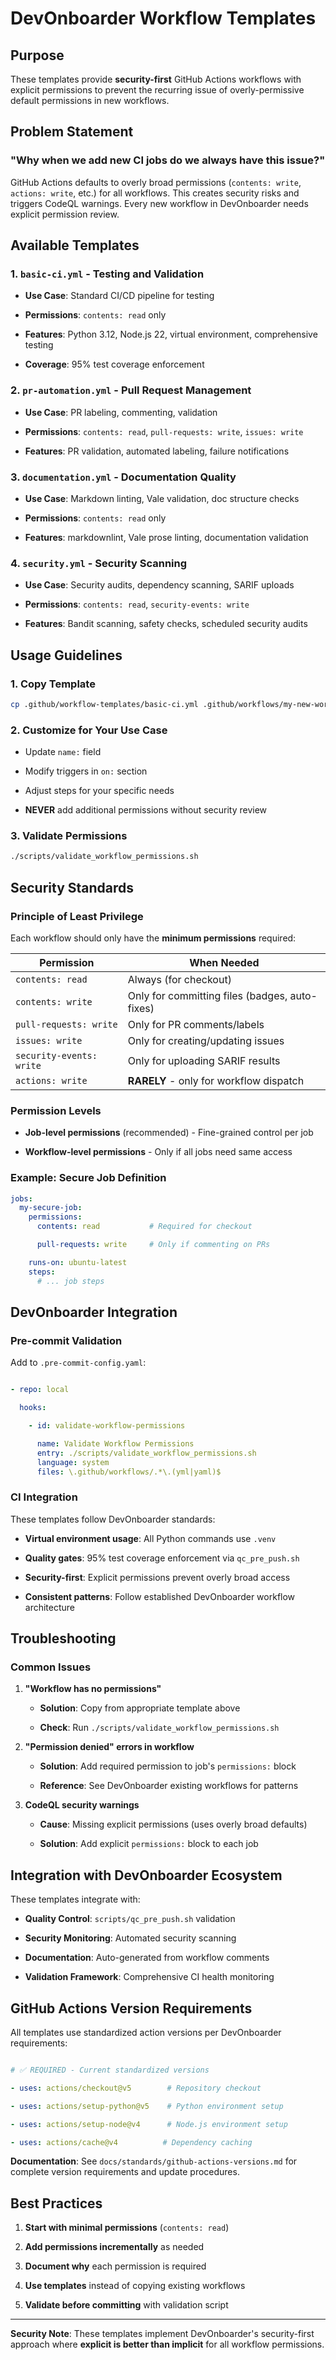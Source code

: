 # DevOnboarder Workflow Templates

## Purpose

These templates provide **security-first** GitHub Actions workflows with explicit permissions to prevent the recurring issue of overly-permissive default permissions in new workflows.

## Problem Statement

### "Why when we add new CI jobs do we always have this issue?"

GitHub Actions defaults to overly broad permissions (`contents: write`, `actions: write`, etc.) for all workflows. This creates security risks and triggers CodeQL warnings. Every new workflow in DevOnboarder needs explicit permission review.

## Available Templates

### 1. `basic-ci.yml` - Testing and Validation

- **Use Case**: Standard CI/CD pipeline for testing

- **Permissions**: `contents: read` only

- **Features**: Python 3.12, Node.js 22, virtual environment, comprehensive testing

- **Coverage**: 95% test coverage enforcement

### 2. `pr-automation.yml` - Pull Request Management

- **Use Case**: PR labeling, commenting, validation

- **Permissions**: `contents: read`, `pull-requests: write`, `issues: write`

- **Features**: PR validation, automated labeling, failure notifications

### 3. `documentation.yml` - Documentation Quality

- **Use Case**: Markdown linting, Vale validation, doc structure checks

- **Permissions**: `contents: read` only

- **Features**: markdownlint, Vale prose linting, documentation validation

### 4. `security.yml` - Security Scanning

- **Use Case**: Security audits, dependency scanning, SARIF uploads

- **Permissions**: `contents: read`, `security-events: write`

- **Features**: Bandit scanning, safety checks, scheduled security audits

## Usage Guidelines

### 1. Copy Template

```bash
cp .github/workflow-templates/basic-ci.yml .github/workflows/my-new-workflow.yml

```

### 2. Customize for Your Use Case

- Update `name:` field

- Modify triggers in `on:` section

- Adjust steps for your specific needs

- **NEVER** add additional permissions without security review

### 3. Validate Permissions

```bash
./scripts/validate_workflow_permissions.sh

```

## Security Standards

### Principle of Least Privilege

Each workflow should only have the **minimum permissions** required:

| Permission | When Needed |
|------------|-------------|
| `contents: read` | Always (for checkout) |
| `contents: write` | Only for committing files (badges, auto-fixes) |
| `pull-requests: write` | Only for PR comments/labels |
| `issues: write` | Only for creating/updating issues |
| `security-events: write` | Only for uploading SARIF results |
| `actions: write` | **RARELY** - only for workflow dispatch |

### Permission Levels

- **Job-level permissions** (recommended) - Fine-grained control per job

- **Workflow-level permissions** - Only if all jobs need same access

### Example: Secure Job Definition

```yaml
jobs:
  my-secure-job:
    permissions:
      contents: read           # Required for checkout

      pull-requests: write     # Only if commenting on PRs

    runs-on: ubuntu-latest
    steps:
      # ... job steps

```

## DevOnboarder Integration

### Pre-commit Validation

Add to `.pre-commit-config.yaml`:

```yaml

- repo: local

  hooks:

    - id: validate-workflow-permissions

      name: Validate Workflow Permissions
      entry: ./scripts/validate_workflow_permissions.sh
      language: system
      files: \.github/workflows/.*\.(yml|yaml)$

```

### CI Integration

These templates follow DevOnboarder standards:

- **Virtual environment usage**: All Python commands use `.venv`

- **Quality gates**: 95% test coverage enforcement via `qc_pre_push.sh`

- **Security-first**: Explicit permissions prevent overly broad access

- **Consistent patterns**: Follow established DevOnboarder workflow architecture

## Troubleshooting

### Common Issues

1. **"Workflow has no permissions"**

   - **Solution**: Copy from appropriate template above

   - **Check**: Run `./scripts/validate_workflow_permissions.sh`

2. **"Permission denied" errors in workflow**

   - **Solution**: Add required permission to job's `permissions:` block

   - **Reference**: See DevOnboarder existing workflows for patterns

3. **CodeQL security warnings**

   - **Cause**: Missing explicit permissions (uses overly broad defaults)

   - **Solution**: Add explicit `permissions:` block to each job

## Integration with DevOnboarder Ecosystem

These templates integrate with:

- **Quality Control**: `scripts/qc_pre_push.sh` validation

- **Security Monitoring**: Automated security scanning

- **Documentation**: Auto-generated from workflow comments

- **Validation Framework**: Comprehensive CI health monitoring

## GitHub Actions Version Requirements

All templates use standardized action versions per DevOnboarder requirements:

```yaml

# ✅ REQUIRED - Current standardized versions

- uses: actions/checkout@v5        # Repository checkout

- uses: actions/setup-python@v5    # Python environment setup

- uses: actions/setup-node@v4      # Node.js environment setup

- uses: actions/cache@v4          # Dependency caching

```

**Documentation**: See `docs/standards/github-actions-versions.md` for complete version requirements and update procedures.

## Best Practices

1. **Start with minimal permissions** (`contents: read`)

2. **Add permissions incrementally** as needed

3. **Document why** each permission is required

4. **Use templates** instead of copying existing workflows

5. **Validate before committing** with validation script

---

**Security Note**: These templates implement DevOnboarder's security-first approach where **explicit is better than implicit** for all workflow permissions.
